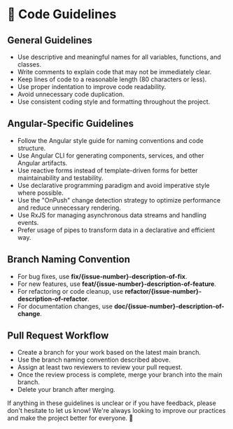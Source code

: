 # 📝 Code Guidelines

## General Guidelines

- Use descriptive and meaningful names for all variables, functions, and classes.
- Write comments to explain code that may not be immediately clear.
- Keep lines of code to a reasonable length (80 characters or less).
- Use proper indentation to improve code readability.
- Avoid unnecessary code duplication.
- Use consistent coding style and formatting throughout the project.

## Angular-Specific Guidelines

- Follow the Angular style guide for naming conventions and code structure.
- Use Angular CLI for generating components, services, and other Angular artifacts.
- Use reactive forms instead of template-driven forms for better maintainability and testability.
- Use declarative programming paradigm and avoid imperative style where possible.
- Use the "OnPush" change detection strategy to optimize performance and reduce unnecessary rendering.
- Use RxJS for managing asynchronous data streams and handling events.
- Prefer usage of pipes to transform data in a declarative and efficient way.

## Branch Naming Convention

- For bug fixes, use **fix/{issue-number}-description-of-fix**.
- For new features, use **feat/{issue-number}-description-of-feature**.
- For refactoring or code cleanup, use **refactor/{issue-number}-description-of-refactor**.
- For documentation changes, use **doc/{issue-number}-description-of-change**.

## Pull Request Workflow

- Create a branch for your work based on the latest main branch.
- Use the branch naming convention described above.
- Assign at least two reviewers to review your pull request.
- Once the review process is complete, merge your branch into the main branch.
- Delete your branch after merging.

If anything in these guidelines is unclear or if you have feedback, please don't hesitate to let us know! We're always looking to improve our practices and make the project better for everyone. 🤝
